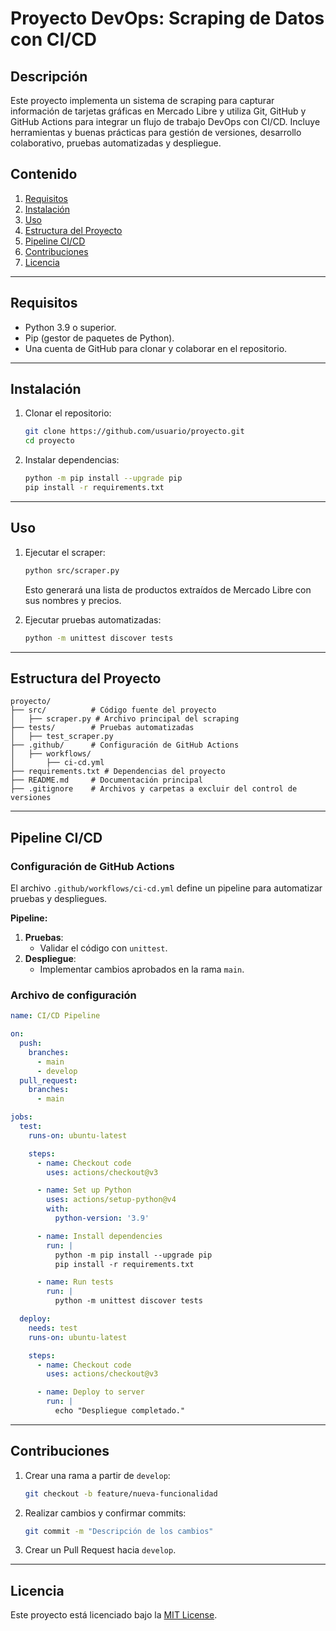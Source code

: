 # Proyecto DevOps: Scraping de Datos con CI/CD

## Descripción

Este proyecto implementa un sistema de scraping para capturar información de tarjetas gráficas en Mercado Libre y utiliza Git, GitHub y GitHub Actions para integrar un flujo de trabajo DevOps con CI/CD. Incluye herramientas y buenas prácticas para gestión de versiones, desarrollo colaborativo, pruebas automatizadas y despliegue.

## Contenido

1. [Requisitos](#requisitos)
2. [Instalación](#instalación)
3. [Uso](#uso)
4. [Estructura del Proyecto](#estructura-del-proyecto)
5. [Pipeline CI/CD](#pipeline-cicd)
6. [Contribuciones](#contribuciones)
7. [Licencia](#licencia)

---

## Requisitos

- Python 3.9 o superior.
- Pip (gestor de paquetes de Python).
- Una cuenta de GitHub para clonar y colaborar en el repositorio.

---

## Instalación

1. Clonar el repositorio:
   ```bash
   git clone https://github.com/usuario/proyecto.git
   cd proyecto
   ```
2. Instalar dependencias:
   ```bash
   python -m pip install --upgrade pip
   pip install -r requirements.txt
   ```

---

## Uso

1. Ejecutar el scraper:
   ```bash
   python src/scraper.py
   ```
   Esto generará una lista de productos extraídos de Mercado Libre con sus nombres y precios.

2. Ejecutar pruebas automatizadas:
   ```bash
   python -m unittest discover tests
   ```

---

## Estructura del Proyecto

```plaintext
proyecto/
├── src/          # Código fuente del proyecto
│   ├── scraper.py # Archivo principal del scraping
├── tests/        # Pruebas automatizadas
│   ├── test_scraper.py
├── .github/      # Configuración de GitHub Actions
│   ├── workflows/
│       ├── ci-cd.yml
├── requirements.txt # Dependencias del proyecto
├── README.md     # Documentación principal
├── .gitignore    # Archivos y carpetas a excluir del control de versiones
```

---

## Pipeline CI/CD

### Configuración de GitHub Actions
El archivo `.github/workflows/ci-cd.yml` define un pipeline para automatizar pruebas y despliegues.

**Pipeline:**

1. **Pruebas**:
   - Validar el código con `unittest`.
2. **Despliegue**:
   - Implementar cambios aprobados en la rama `main`.

### Archivo de configuración
```yaml
name: CI/CD Pipeline

on:
  push:
    branches:
      - main
      - develop
  pull_request:
    branches:
      - main

jobs:
  test:
    runs-on: ubuntu-latest

    steps:
      - name: Checkout code
        uses: actions/checkout@v3

      - name: Set up Python
        uses: actions/setup-python@v4
        with:
          python-version: '3.9'

      - name: Install dependencies
        run: |
          python -m pip install --upgrade pip
          pip install -r requirements.txt

      - name: Run tests
        run: |
          python -m unittest discover tests

  deploy:
    needs: test
    runs-on: ubuntu-latest

    steps:
      - name: Checkout code
        uses: actions/checkout@v3

      - name: Deploy to server
        run: |
          echo "Despliegue completado."
```

---

## Contribuciones

1. Crear una rama a partir de `develop`:
   ```bash
   git checkout -b feature/nueva-funcionalidad
   ```
2. Realizar cambios y confirmar commits:
   ```bash
   git commit -m "Descripción de los cambios"
   ```
3. Crear un Pull Request hacia `develop`.

---

## Licencia

Este proyecto está licenciado bajo la [MIT License](LICENSE).

